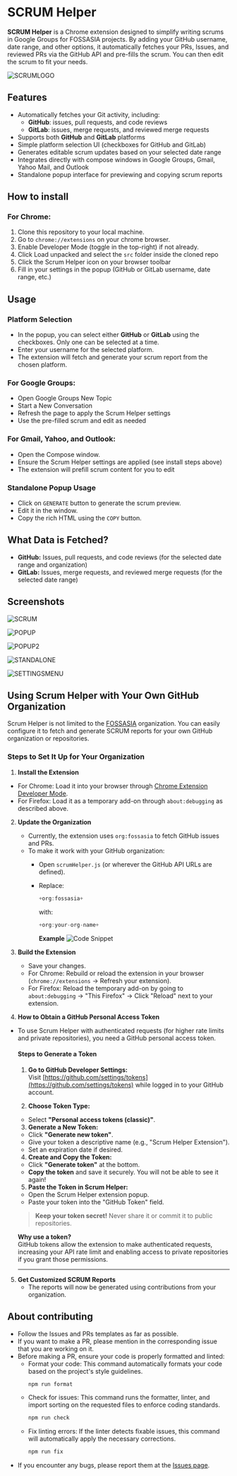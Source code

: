 # SCRUM Helper

**SCRUM Helper** is a Chrome extension designed to simplify writing scrums in Google Groups for FOSSASIA projects. By adding your GitHub username, date range, and other options, it automatically fetches your PRs, Issues, and reviewed PRs via the GitHub API and pre-fills the scrum. You can then edit the scrum to fit your needs.

![SCRUMLOGO](docs/images/scrumhelper-png.png)

## Features

- Automatically fetches your Git activity, including:
  - **GitHub**: issues, pull requests, and code reviews
  - **GitLab**: issues, merge requests, and reviewed merge requests
- Supports both **GitHub** and **GitLab** platforms
- Simple platform selection UI (checkboxes for GitHub and GitLab)
- Generates editable scrum updates based on your selected date range
- Integrates directly with compose windows in Google Groups, Gmail, Yahoo Mail, and Outlook
- Standalone popup interface for previewing and copying scrum reports

## How to install

### For Chrome:

1. Clone this repository to your local machine.
2. Go to `chrome://extensions` on your chrome browser.
3. Enable Developer Mode (toggle in the top-right) if not already.
4. Click Load unpacked and select the `src` folder inside the cloned repo
5. Click the Scrum Helper icon on your browser toolbar
6. Fill in your settings in the popup (GitHub or GitLab username, date range, etc.)

<!-- ### For Firefox:

1. Clone this repository to your local machine.
2. Open Firefox and navigate to `about:debugging`
3. Click on "This Firefox" in the left sidebar
4. Click "Load Temporary Add-on..."
5. Navigate to the `src` folder inside the cloned repo and select the `manifest.json` file
6. The extension will be loaded temporarily and will remain active only for the current browser session
7. Click the Scrum Helper icon on your browser toolbar
8. Fill in your settings in the popup (GitHub or GitLab username, date range, etc.)

**Note for Firefox users:** The extension will be automatically removed when you close Firefox. You'll need to reload it each time you start a new browser session by repeating steps 2-5.

**Persistence Note:** If you need the extension to persist between sessions, use Firefox Developer Edition. You can enable persistence by setting `xpinstall.signatures.required` to `false` in the browser's configuration. -->

## Usage

### Platform Selection
- In the popup, you can select either **GitHub** or **GitLab** using the checkboxes. Only one can be selected at a time.
- Enter your username for the selected platform.
- The extension will fetch and generate your scrum report from the chosen platform.

### For Google Groups:
- Open Google Groups New Topic
- Start a New Conversation
- Refresh the page to apply the Scrum Helper settings
- Use the pre-filled scrum and edit as needed

### For Gmail, Yahoo, and Outlook:
- Open the Compose window.
- Ensure the Scrum Helper settings are applied (see install steps above)
- The extension will prefill scrum content for you to edit

### Standalone Popup Usage
- Click on `GENERATE` button to generate the scrum preview.
- Edit it in the window.
- Copy the rich HTML using the `COPY` button.

## What Data is Fetched?
- **GitHub:** Issues, pull requests, and code reviews (for the selected date range and organization)
- **GitLab:** Issues, merge requests, and reviewed merge requests (for the selected date range)

## Screenshots

![SCRUM](docs/images/scrum.png)

![POPUP](docs/images/popup.png)

![POPUP2](docs/images/popup2.png)

![STANDALONE](docs/images/standalone.png)

![SETTINGSMENU](docs/images/settings.png)

## Using Scrum Helper with Your Own GitHub Organization

Scrum Helper is not limited to the [FOSSASIA](https://github.com/fossasia) organization. You can easily configure it to fetch and generate SCRUM reports for your own GitHub organization or repositories.

### Steps to Set It Up for Your Organization

1. **Install the Extension**

* For Chrome: Load it into your browser through [Chrome Extension Developer Mode](https://developer.chrome.com/docs/extensions/mv3/getstarted/).
* For Firefox: Load it as a temporary add-on through `about:debugging` as described above.

2. **Update the Organization**
   * Currently, the extension uses `org:fossasia` to fetch GitHub issues and PRs.
   * To make it work with your GitHub organization:
     * Open `scrumHelper.js` (or wherever the GitHub API URLs are defined).
     * Replace:

       ```js
       +org:fossasia+
       ```

       with:

       ```js
       +org:your-org-name+
       ```

       **Example**
       ![Code Snippet ](<Screenshot 2025-05-30 205822.png>)

3. **Build the Extension**
   * Save your changes.
   * For Chrome: Rebuild or reload the extension in your browser (`chrome://extensions` → Refresh your extension).
   * For Firefox: Reload the temporary add-on by going to `about:debugging` → "This Firefox" → Click "Reload" next to your extension.
4. **How to Obtain a GitHub Personal Access Token**

- To use Scrum Helper with authenticated requests (for higher rate limits and private repositories), you need a GitHub personal access token.

  #### Steps to Generate a Token

  1. **Go to GitHub Developer Settings:**  
    Visit [https://github.com/settings/tokens](https://github.com/settings/tokens) while logged in to your GitHub account.

  2. **Choose Token Type:**  
    - Select **"Personal access tokens (classic)"**.

  3. **Generate a New Token:**  
    - Click **"Generate new token"**.
    - Give your token a descriptive name (e.g., "Scrum Helper Extension").
    - Set an expiration date if desired.

  4. **Create and Copy the Token:**  
    - Click **"Generate token"** at the bottom.
    - **Copy the token** and save it securely. You will not be able to see it again!

  5. **Paste the Token in Scrum Helper:**  
    - Open the Scrum Helper extension popup.
    - Paste your token into the "GitHub Token" field.

  > **Keep your token secret!** Never share it or commit it to public repositories.

  **Why use a token?**  
  GitHub tokens allow the extension to make authenticated requests, increasing your API rate limit and enabling access to private repositories if you grant those permissions.

  ---
5. **Get Customized SCRUM Reports**
    - The reports will now be generated using contributions from your organization.

## About contributing

- Follow the Issues and PRs templates as far as possible.
- If you want to make a PR, please mention in the corresponding issue that you are working on it.
- Before making a PR, ensure your code is properly formatted and linted:
  - Format your code: This command automatically formats your code based on the project's style guidelines.
    ```sh
    npm run format
    ```
  - Check for issues: This command runs the formatter, linter, and import sorting on the requested files to enforce coding standards.
    ```sh
    npm run check
    ```
  - Fix linting errors: If the linter detects fixable issues, this command will automatically apply the necessary corrections.
    ```sh
    npm run fix
    ```
- If you encounter any bugs, please report them at the [Issues page](https://github.com/fossasia/scrum_helper/issues).
